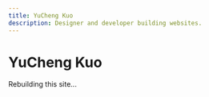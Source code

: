 ```yaml
---
title: YuCheng Kuo
description: Designer and developer building websites.
---
```


# YuCheng Kuo

Rebuilding this site...
